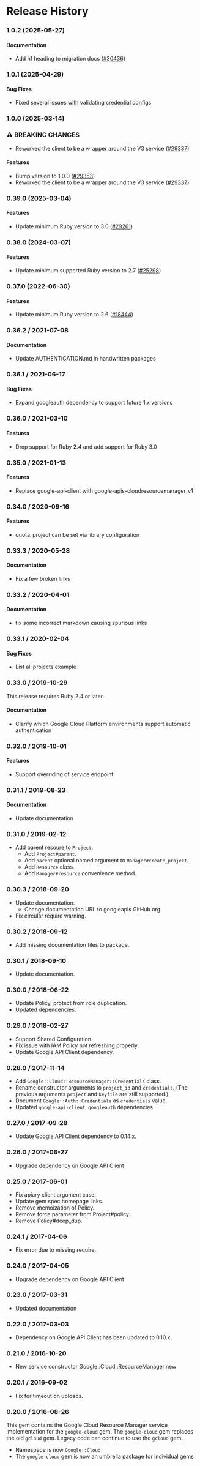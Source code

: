 # Release History

### 1.0.2 (2025-05-27)

#### Documentation

* Add h1 heading to migration docs ([#30436](https://github.com/googleapis/google-cloud-ruby/issues/30436)) 

### 1.0.1 (2025-04-29)

#### Bug Fixes

* Fixed several issues with validating credential configs 

### 1.0.0 (2025-03-14)

### ⚠ BREAKING CHANGES

* Reworked the client to be a wrapper around the V3 service ([#29337](https://github.com/googleapis/google-cloud-ruby/issues/29337))

#### Features

* Bump version to 1.0.0 ([#29353](https://github.com/googleapis/google-cloud-ruby/issues/29353)) 
* Reworked the client to be a wrapper around the V3 service ([#29337](https://github.com/googleapis/google-cloud-ruby/issues/29337)) 

### 0.39.0 (2025-03-04)

#### Features

* Update minimum Ruby version to 3.0 ([#29261](https://github.com/googleapis/google-cloud-ruby/issues/29261)) 

### 0.38.0 (2024-03-07)

#### Features

* Update minimum supported Ruby version to 2.7 ([#25298](https://github.com/googleapis/google-cloud-ruby/issues/25298)) 

### 0.37.0 (2022-06-30)

#### Features

* Update minimum Ruby version to 2.6 ([#18444](https://github.com/googleapis/google-cloud-ruby/issues/18444)) 

### 0.36.2 / 2021-07-08

#### Documentation

* Update AUTHENTICATION.md in handwritten packages

### 0.36.1 / 2021-06-17

#### Bug Fixes

* Expand googleauth dependency to support future 1.x versions

### 0.36.0 / 2021-03-10

#### Features

* Drop support for Ruby 2.4 and add support for Ruby 3.0

### 0.35.0 / 2021-01-13

#### Features

* Replace google-api-client with google-apis-cloudresourcemanager_v1

### 0.34.0 / 2020-09-16

#### Features

* quota_project can be set via library configuration

### 0.33.3 / 2020-05-28

#### Documentation

* Fix a few broken links

### 0.33.2 / 2020-04-01

#### Documentation

* fix some incorrect markdown causing spurious links

### 0.33.1 / 2020-02-04

#### Bug Fixes

* List all projects example

### 0.33.0 / 2019-10-29

This release requires Ruby 2.4 or later.

#### Documentation

* Clarify which Google Cloud Platform environments support automatic authentication

### 0.32.0 / 2019-10-01

#### Features

* Support overriding of service endpoint

### 0.31.1 / 2019-08-23

#### Documentation

* Update documentation

### 0.31.0 / 2019-02-12

* Add parent resoure to `Project`:
  * Add `Project#parent`.
  * Add `parent` optional named argument to `Manager#create_project`.
  * Add `Resource` class.
  * Add `Manager#resource` convenience method.

### 0.30.3 / 2018-09-20

* Update documentation.
  * Change documentation URL to googleapis GitHub org.
* Fix circular require warning.

### 0.30.2 / 2018-09-12

* Add missing documentation files to package.

### 0.30.1 / 2018-09-10

* Update documentation.

### 0.30.0 / 2018-06-22

* Update Policy, protect from role duplication.
* Updated dependencies.

### 0.29.0 / 2018-02-27

* Support Shared Configuration.
* Fix issue with IAM Policy not refreshing properly.
* Update Google API Client dependency.

### 0.28.0 / 2017-11-14

* Add `Google::Cloud::ResourceManager::Credentials` class.
* Rename constructor arguments to `project_id` and `credentials`.
  (The previous arguments `project` and `keyfile` are still supported.)
* Document `Google::Auth::Credentials` as `credentials` value.
* Updated `google-api-client`, `googleauth` dependencies.

### 0.27.0 / 2017-09-28

* Update Google API Client dependency to 0.14.x.

### 0.26.0 / 2017-06-27

* Upgrade dependency on Google API Client

### 0.25.0 / 2017-06-01

* Fix apiary client argument case.
* Update gem spec homepage links.
* Remove memoization of Policy.
* Remove force parameter from Project#policy.
* Remove Policy#deep_dup.

### 0.24.1 / 2017-04-06

* Fix error due to missing require.

### 0.24.0 / 2017-04-05

* Upgrade dependency on Google API Client

### 0.23.0 / 2017-03-31

* Updated documentation

### 0.22.0 / 2017-03-03

* Dependency on Google API Client has been updated to 0.10.x.

### 0.21.0 / 2016-10-20

* New service constructor Google::Cloud::ResourceManager.new

### 0.20.1 / 2016-09-02

* Fix for timeout on uploads.

### 0.20.0 / 2016-08-26

This gem contains the Google Cloud Resource Manager service implementation for the `google-cloud` gem. The `google-cloud` gem replaces the old `gcloud` gem. Legacy code can continue to use the `gcloud` gem.

* Namespace is now `Google::Cloud`
* The `google-cloud` gem is now an umbrella package for individual gems
